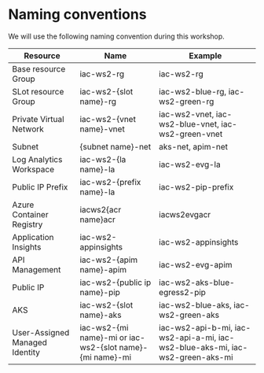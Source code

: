 # Naming conventions

We will use the following naming convention during this workshop.

Resource | Name | Example
------------ | ------------- | -------------
Base resource Group | iac-ws2-rg | iac-ws2-rg
SLot resource Group | iac-ws2-{slot name}-rg | iac-ws2-blue-rg, iac-ws2-green-rg
Private Virtual Network | iac-ws2-{vnet name}-vnet | iac-ws2-vnet, iac-ws2-blue-vnet, iac-ws2-green-vnet
Subnet | {subnet name}-net | aks-net, apim-net
Log Analytics Workspace | iac-ws2-{la name}-la | iac-ws2-evg-la
Public IP Prefix | iac-ws2-{prefix name}-la | iac-ws2-pip-prefix
Azure Container Registry | iacws2{acr name}acr | iacws2evgacr
Application Insights | iac-ws2-appinsights | iac-ws2-appinsights
API Management | iac-ws2-{apim name}-apim | iac-ws2-evg-apim
Public IP | iac-ws2-{public ip name}-pip | iac-ws2-aks-blue-egress2-pip
AKS | iac-ws2-{slot name}-aks | iac-ws2-blue-aks, iac-ws2-green-aks
User-Assigned Managed Identity | iac-ws2-{mi name}-mi or iac-ws2-{slot name}-{mi name}-mi | iac-ws2-api-b-mi, iac-ws2-api-a-mi, iac-ws2-blue-aks-mi, iac-ws2-green-aks-mi
